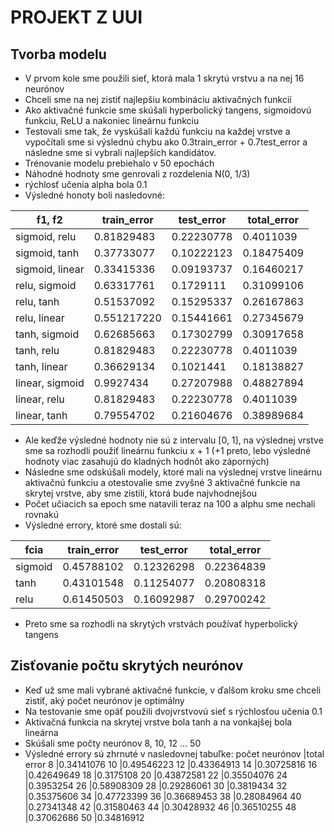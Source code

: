 PROJEKT Z UUI
=============

Tvorba modelu
--------------
* V prvom kole sme použili sieť, ktorá mala 1 skrytú vrstvu a na nej 16 neurónov
* Chceli sme na nej zistiť najlepšiu kombináciu aktivačných funkcií
* Ako aktivačné funkcie sme skúšali hyperbolický tangens, sigmoidovú funkciu, ReLU a nakoniec lineárnu funkciu
* Testovali sme tak, že vyskúšali každú funkciu na každej vrstve a vypočítali sme si výslednú chybu ako 0.3train_error + 0.7test_error a následne sme si vybrali najlepších kandidátov.
* Trénovanie modelu prebiehalo v 50 epochách
* Náhodné hodnoty sme genrovali z rozdelenia N(0, 1/3)
* rýchlosť učenia alpha bola 0.1
* Výsledné honoty boli nasledovné:

f1, f2         | train_error | test_error | total_error
---------------|-------------|------------|------------
sigmoid, relu  |0.81829483   |0.22230778  |0.4011039
sigmoid, tanh  |0.37733077   |0.10222123  |0.18475409
sigmoid, linear|0.33415336   |0.09193737  |0.16460217
relu, sigmoid  |0.63317761   |0.1729111   |0.31099106
relu, tanh     |0.51537092   |0.15295337  |0.26167863
relu, linear   |0.551217220  |0.15441661  |0.27345679
tanh, sigmoid  |0.62685663   |0.17302799  |0.30917658
tanh, relu     |0.81829483   |0.22230778  |0.4011039
tanh, linear   |0.36629134   |0.1021441   |0.18138827
linear, sigmoid|0.9927434    |0.27207988  |0.48827894
linear, relu   |0.81829483   |0.22230778  |0.4011039
linear, tanh   |0.79554702   |0.21604676  |0.38989684

* Ale keďže výsledné hodnoty nie sú z intervalu [0, 1], na výslednej vrstve sme sa rozhodli použiť
lineárnu funkciu x + 1 (+1 preto, lebo výsledné hodnoty viac zasahujú do kladných hodnôt ako záporných)
* Následne sme odskúšali modely, ktoré mali na výslednej vrstve lineárnu aktivačnú funkciu a otestovalie sme
zvyšné 3 aktivačné funkcie na skrytej vrstve, aby sme zistili, ktorá bude najvhodnejšou
* Počet učiacich sa epoch sme natavili teraz na 100 a alphu sme nechali rovnakú
* Výsledné errory, ktoré sme dostali sú:

fcia   | train_error | test_error | total_error
-------|-------------|------------|------------
sigmoid|0.45788102   |0.12326298  |0.22364839
tanh   |0.43101548   |0.11254077  |0.20808318
relu   |0.61450503   |0.16092987  |0.29700242

* Preto sme sa rozhodli na skrytých vrstvách používať hyperbolický tangens

Zisťovanie počtu skrytých neurónov
---------------
* Keď už sme mali vybrané aktivačné funkcie, v ďalšom kroku sme chceli zistiť, aký počet neurónov je optimálny
* Na testovanie sme opäť použili dvojvrstvovú sieť s rýchlosťou učenia 0.1
* Aktivačná funkcia na skrytej vrstve bola tanh a na vonkajšej bola lineárna
* Skúšali sme počty neurónov 8, 10, 12 ... 50
* Výsledné errory sú zhrnuté v nasledovnej tabuľke:
počet neurónov |total error
8              |0.34141076
10             |0.49546223
12             |0.43364913
14             |0.30725816
16             |0.42649649
18             |0.3175108
20             |0.43872581
22             |0.35504076
24             |0.3953254
26             |0.58908309
28             |0.29286061
30             |0.3819434
32             |0.35375606
34             |0.47723399
36             |0.36689453
38             |0.28084964
40             |0.27341348
42             |0.31580463
44             |0.30428932
46             |0.36510255
48             |0.37062686
50             |0.34816912